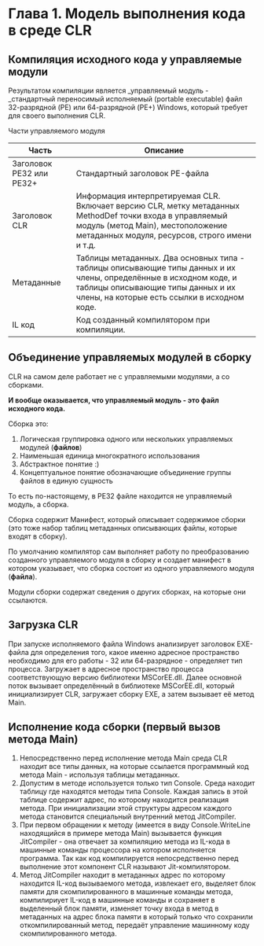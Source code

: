 # Глава 1. Модель выполнения кода в среде CLR

## Компиляция исходного кода у управляемые модули

Результатом компиляции является _управляемый модуль - _стандартный переносимый исполняемый (portable executable) файл 32-разрядной (PE) или 64-разрядной (PE+) Windows, который требует для своего выполнения CLR.

Части управляемого модуля

| Часть                    | Описание                                                                                                                                                                                                |
| ------------------------ | ------------------------------------------------------------------------------------------------------------------------------------------------------------------------------------------------------- |
| Заголовок PE32 или PE32+ | Стандартный заголовок PE-файла                                                                                                                                                                          |
| Заголовок CLR            | Информация интерпретируемая CLR.  Включает версию CLR, метку метаданных MethodDef точки входа в управляемый модуль (метод Main), местоположение метаданных модуля, ресурсов, строго имени и т.д.        |
| Метаданные               | Таблицы метаданных. Два основных типа - таблицы описывающие типы данных и их члены, определённые в исходном коде, и таблицы описывающие типы данных и их члены, на которые есть ссылки в исходном коде. |
| IL код                   | Код созданный компилятором при компиляции.                                                                                                                                                              |

## Объединение управляемых модулей в сборку

CLR на самом деле работает не с управляемыми модулями, а со сборками.

**И вообще оказывается, что управляемый модуль - это файл исходного кода.**

Сборка это:

1. Логическая группировка одного или нескольких управляемых модулей (**файлов**)
2. Наименьшая единица многократного использования
3. Абстрактное понятие :)
4. Концептуальное понятие обозначающие объединение группы файлов в единую сущность

То есть по-настоящему, в PE32 файле находится не управляемый модуль, а сборка.

Сборка содержит Манифест, который описывает содержимое сборки (это тоже набор таблиц метаданных описывающих файлы, которые входят в сборку).

По умолчанию компилятор сам выполняет работу по преобразованию созданного управляемого модуля в сборку и создает манифест в котором указывает, что сборка состоит из одного управляемого модуля (**файла**).

Модули сборки содержат сведения о других сборках, на которые они ссылаются.

## Загрузка CLR

При запуске исполняемого файла Windows анализирует заголовок EXE-файла для определения того, какое именно адресное пространство необходимо для его работы - 32 или 64-разрядное - определяет тип процесса. Загружает в адресное пространство процесса соответствующую версию библиотеки MSCorEE.dll. Далее основной поток вызывает определённый в библиотеке MSCorEE.dll, который инициализирует CLR, загружает сборку EXE, а затем вызывает её метод Main.

## Исполнение кода сборки (первый вызов метода Main)

1. Непосредственно перед исполнение метода Main среда CLR находит все типы данных, на которые ссылается программный код метода Main - используя таблицы метаданных.
2. Допустим в методе используется только тип Console. Среда находит таблицу где находятся методы типа Console. Каждая запись в этой таблице содержит адрес, по которому находится реализация метода. При инициализации этой структуры адресом каждого метода становится специальный внутренний метод JitCompiler.
3. При первом обращении к методу (имеется в виду Console.WriteLine находящийся в примере метода Main) вызывается функция JitCompiler - она отвечает за компиляцию метода из IL-кода в машинные команды процессора на котором исполняется программа. Так как код компилируется непосредственно перед выполнение этот компонент CLR называют Jit-компилятором.
4. Метод JitCompiler находит в метаданных адрес по которому находится IL-код вызываемого метода, извлекает его, выделяет блок памяти для скомпилированного в машинные команды метода, компилириует IL-код в машинные команды и сохраняет в выделенный блок памяти, изменяет точку входа в метод в метаданных на адрес блока памяти в который только что сохранили откомпилированный метод, передаёт управление машинному коду скомпилированного метода.
